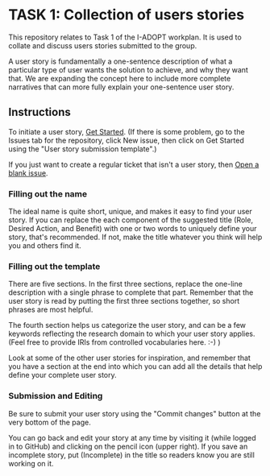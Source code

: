 # TASK 1: Collection of users stories

This repository relates to Task 1 of the I-ADOPT workplan. It is used to collate and discuss users stories submitted to the group.

A user story is fundamentally a one-sentence description of what a particular type of user wants the solution to achieve, and why they want that. We are expanding the concept here to include more complete narratives that can more fully explain your one-sentence user story. 

## Instructions

To initiate a user story, [Get Started](https://github.com/i-adopt/users_stories/issues/new?assignees=&labels=user+story&template=user-story-submission-template.md&title=Role+-+Desired+Action+-+Benefit). (If there is some problem, go to the Issues tab for the repository, click New issue, then click on Get Started using the "User story submission template".)

If you just want to create a regular ticket that isn't a user story, then [Open a blank issue](https://github.com/i-adopt/users_stories/issues/new).

### Filling out the name

The ideal name is quite short, unique, and makes it easy to find your user story. 
If you can replace the each component of the suggested title (Role, Desired Action, and Benefit) with one or two words
to uniquely define your story, that's recommended. If not, make the title whatever you think will help you and others find it.

### Filling out the template

There are five sections. In the first three sections, replace the one-line description with a single phrase to complete that part.
Remember that the user story is read by putting the first three sections together, so short phrases are most helpful.

The fourth section helps us categorize the user story, and can be a few keywords reflecting the research domain to which your user story applies. (Feel free to provide IRIs from controlled vocabularies here. :-) )

Look at some of the other user stories for inspiration, and remember that you have a section at the end into which you can add
all the details that help define your complete user story.

### Submission and Editing

Be sure to submit your user story using the "Commit changes" button at the very bottom of the page.

You can go back and edit your story at any time by visiting it (while logged in to GitHub) and clicking on the pencil icon (upper right). 
If you save an incomplete story, put (Incomplete) in the title so readers know you are still working on it.
